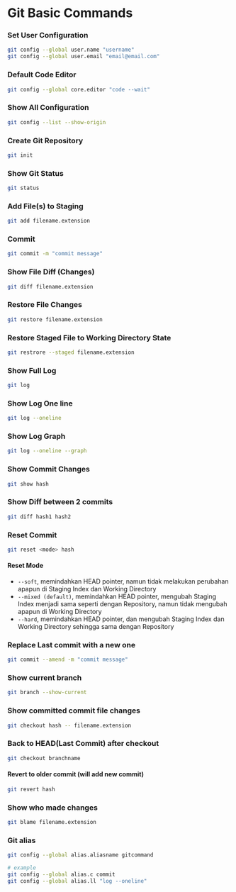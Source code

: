 # Git Basic Commands

### Set User Configuration

```bash
git config --global user.name "username"
git config --global user.email "email@email.com"
```

### Default Code Editor

```bash
git config --global core.editor "code --wait"
```

### Show All Configuration

```bash
git config --list --show-origin
```

### Create Git Repository

```bash
git init
```

### Show Git Status

```bash
git status
```

### Add File(s) to Staging

```bash
git add filename.extension
```

### Commit

```bash
git commit -m "commit message"
```

### Show File Diff (Changes)

```bash
git diff filename.extension
```

### Restore File Changes

```bash
git restore filename.extension
```

### Restore Staged File to Working Directory State

```bash
git restrore --staged filename.extension
```

### Show Full Log

```bash
git log
```

### Show Log One line

```bash
git log --oneline
```

### Show Log Graph

```bash
git log --oneline --graph
```

### Show Commit Changes

```bash
git show hash
```

### Show Diff between 2 commits

```bash
git diff hash1 hash2
```

### Reset Commit

```bash
git reset <mode> hash
```

#### Reset Mode

- `--soft`, memindahkan HEAD pointer, namun tidak melakukan perubahan apapun di Staging Index dan Working Directory
- `--mixed (default)`, memindahkan HEAD pointer, mengubah Staging Index menjadi sama seperti dengan Repository, namun
  tidak mengubah apapun di Working Directory
- `--hard`, memindahkan HEAD pointer, dan mengubah Staging Index dan Working Directory sehingga sama dengan Repository

### Replace Last commit with a new one

```bash
git commit --amend -m "commit message"
```

### Show current branch

```bash
git branch --show-current
```

### Show committed commit file changes

```bash
git checkout hash -- filename.extension
```

### Back to HEAD(Last Commit) after checkout

```bash
git checkout branchname
```

#### Revert to older commit (will add new commit)

```bash
git revert hash
```

### Show who made changes

```bash
git blame filename.extension
```

### Git alias

```bash
git config --global alias.aliasname gitcommand

# example
git config --global alias.c commit
git config --global alias.ll "log --oneline"
```